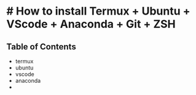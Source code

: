 # # How to install Termux + Ubuntu + VScode + Anaconda + Git + ZSH
## Table of Contents
- termux
- ubuntu
- vscode
- anaconda
- 
